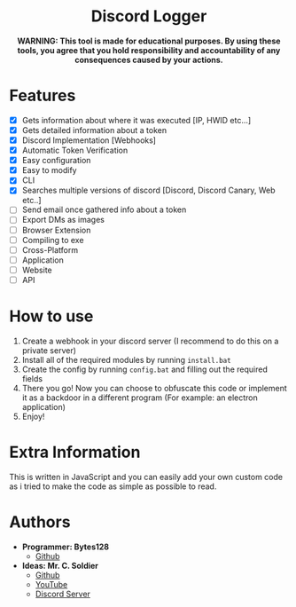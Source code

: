 <h1 align="center">Discord Logger</h1>
<p align="center"><strong>WARNING: This tool is made for educational purposes. By using these tools, you agree that you hold responsibility and accountability of any consequences caused by your actions.</strong></p>

# Features

- [x] Gets information about where it was executed [IP, HWID etc...]
- [x] Gets detailed information about a token
- [x] Discord Implementation [Webhooks]
- [x] Automatic Token Verification
- [x] Easy configuration
- [x] Easy to modify
- [x] CLI
- [x] Searches multiple versions of discord [Discord, Discord Canary, Web etc..]
- [ ] Send email once gathered info about a token
- [ ] Export DMs as images
- [ ] Browser Extension
- [ ] Compiling to exe
- [ ] Cross-Platform
- [ ] Application
- [ ] Website
- [ ] API

# How to use

1. Create a webhook in your discord server (I recommend to do this on a private server)
2. Install all of the required modules by running `install.bat`
3. Create the config by running `config.bat` and filling out the required fields
4. There you go! Now you can choose to obfuscate this code or implement it as a backdoor in a different program (For example: an electron application)
5. Enjoy!

# Extra Information

This is written in JavaScript and you can easily add your own custom code as i tried to make the code as simple as possible to read.

# Authors

- **Programmer: Bytes128**
  - [Github](https://github.com/Bytes128)
- **Ideas: Mr. C. Soldier**
  - [Github](https://github.com/MrCSoldier)
  - [YouTube](https://www.youtube.com/channel/UC_Fz47OeEP8vBwepJ1XDwXw)
  - [Discord Server](https://discord.gg/p8Mha2N8Tv)
